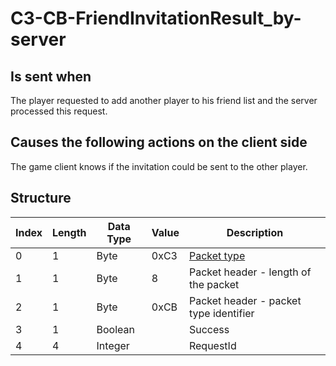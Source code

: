# C3-CB-FriendInvitationResult_by-server

## Is sent when

The player requested to add another player to his friend list and the server processed this request.

## Causes the following actions on the client side

The game client knows if the invitation could be sent to the other player.

## Structure

| Index | Length | Data Type | Value | Description |
|-------|--------|-----------|-------|-------------|
| 0 | 1 |   Byte   | 0xC3  | [Packet type](PacketTypes.md) |
| 1 | 1 |    Byte   |   8   | Packet header - length of the packet |
| 2 | 1 |    Byte   | 0xCB  | Packet header - packet type identifier |
| 3 | 1 | Boolean |  | Success |
| 4 | 4 | Integer |  | RequestId |
